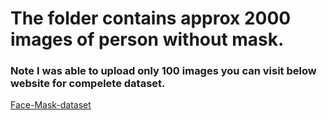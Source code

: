 # The folder contains approx 2000 images of person without mask.

### Note I was able to upload only 100 images you can visit below website for compelete dataset.
[Face-Mask-dataset](https://www.kaggle.com/wobotintelligence/face-mask-detection-dataset)

